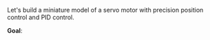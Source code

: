 Let's build a miniature model of a servo motor with precision position control and PID control.

**Goal**:
